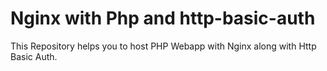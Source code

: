 # Nginx with Php and http-basic-auth

This Repository helps you to host PHP Webapp with Nginx along with Http Basic Auth.
